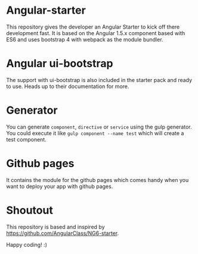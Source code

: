 # Angular-starter
This repository gives the developer an Angular Starter to kick off there development fast. It is based on the Angular 1.5.x component based with ES6 and uses bootstrap 4 with webpack as the module bundler.

# Angular ui-bootstrap
The support with ui-bootstrap is also included in the starter pack and ready to use. Heads up to their documentation for more.

# Generator 
You can generate `component`, `directive` or `service` using the gulp generator. You could execute it like `gulp component --name test` which will create a test component.

# Github pages
It contains the module for the github pages which comes handy when you want to deploy your app with github pages.


# Shoutout
This repository is based and inspired by https://github.com/AngularClass/NG6-starter.

Happy coding! :)